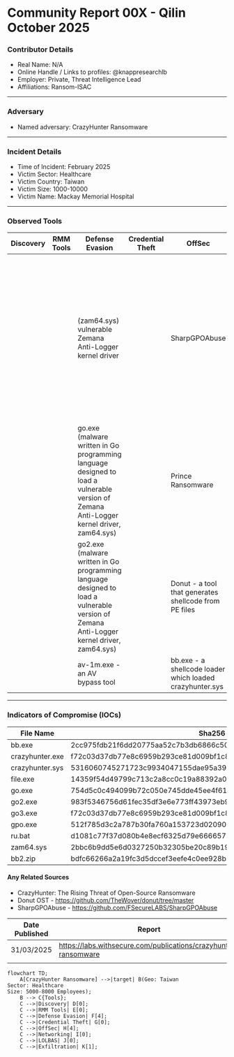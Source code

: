 # Community Report 00X - Qilin October 2025
### Contributor Details

- Real Name: N/A
- Online Handle / Links to profiles: @knappresearchlb
- Employer: Private, Threat Intelligence Lead
- Affiliations: Ransom-ISAC

---
### Adversary

- Named adversary: CrazyHunter Ransomware

---
### Incident Details

- Time of Incident: February 2025
- Victim Sector: Healthcare
- Victim Country: Taiwan
- Victim Size: 1000-10000
- Victim Name: Mackay Memorial Hospital

---
### Observed Tools

| Discovery | RMM Tools | Defense Evasion | Credential Theft | OffSec | Networking | LOLBAS | Exfiltration |
|---|---|---|---|---|---|---|---|
|  |  | (zam64.sys) vulnerable Zemana Anti-Logger kernel driver |  |	SharpGPOAbuse  |  |  | file.exe - a tool capable of hosting/setting up the victim’s machine as a file server or to monitor for files with specific extensions in the specified directory. Based on its capabilities, it is almost certain that this tool is used for data exfiltration |
|  |  | go.exe (malware written in Go programming language designed to load a vulnerable version of Zemana Anti-Logger kernel driver, zam64.sys) |  | Prince Ransomware |  |  |  |
|  |  | go2.exe (malware written in Go programming language designed to load a vulnerable version of Zemana Anti-Logger kernel driver, zam64.sys) |  |   Donut - a tool that generates shellcode from PE files |  |  |  |
|  |  |  av-1m.exe - an AV bypass tool	|  |bb.exe - a shellcode loader which loaded crazyhunter.sys |  |  |  |

---

### Indicators of Compromise (IOCs)

| File Name       | Sha256                                                           |
| --------------- | ---------------------------------------------------------------- |
| bb.exe          | 2cc975fdb21f6dd20775aa52c7b3db6866c50761e22338b08ffc7f7748b2acaa |
| crazyhunter.exe | f72c03d37db77e8c6959b293ce81d009bf1c85f7d3bdaa4f873d3241833c146b |
| crazyhunter.sys | 5316060745271723c9934047155dae95a3920cb6343ca08c93531e1c235861ba |
| file.exe        | 14359f54d49799c713c2a8cc0c19a88392a0c6ad2c383494023008326cd0ba15 |
| go.exe          | 754d5c0c494099b72c050e745dde45ee4f6195c1f559a0f3a0fddba353004db6 |
| go2.exe         | 983f5346756d61fec35df3e6e773ff43973eb96aabaa8094dcbfb5ca17821c81 |
| go3.exe         | f72c03d37db77e8c6959b293ce81d009bf1c85f7d3bdaa4f873d3241833c146b |
| gpo.exe         | 512f785d3c2a787b30fa760a153723d02090c0812d01bb519b670ecfc9780d93 |
| ru.bat          | d1081c77f37d080b4e8ecf6325d79e6666572d8ac96598fe65f9630dda6ec1ec |
| zam64.sys       | 2bbc6b9dd5e6d0327250b32305be20c89b19b56d33a096522ee33f22d8c82ff1 |
| bb2.zip         | bdfc66266a2a19fc3d5dccef3eefe4c0ee928ba5b7abad60bc320218b2082fea |


#### Any Related Sources

- CrazyHunter: The Rising Threat of Open-Source Ransomware
- Donut OST -  https://github.com/TheWover/donut/tree/master
- SharpGPOAbuse - https://github.com/FSecureLABS/SharpGPOAbuse

| Date Published | Report |
|---|---|
| 31/03/2025 | https://labs.withsecure.com/publications/crazyhunter-ransomware|
|   | |


```mermaid
flowchart TD;
    A[CrazyHunter Ransomware] -->|target| B(Geo: Taiwan
Sector: Healthcare
Size: 5000-8000 Employees);
    B --> C{Tools};
    C -->|Discovery| D[0];
    C -->|RMM Tools| E[0];
    C -->|Defense Evasion| F[4];
    C -->|Credential Theft| G[0];
    C -->|OffSec| H[4];
    C -->|Networking| I[0];
    C -->|LOLBAS| J[0];
    C -->|Exfiltration| K[1];
```

